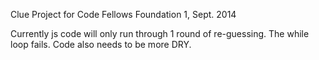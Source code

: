 Clue Project for Code Fellows Foundation 1, Sept. 2014

Currently js code will only run through 1 round of re-guessing. The while loop fails. Code also needs to be more DRY.
